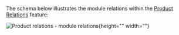 The schema below illustrates the module relations within the [Product Relations](https://documentation.spryker.com/docs/product-relations-feature-overview) feature: 

![Product relations - module relations](https://spryker.s3.eu-central-1.amazonaws.com/docs/Features/Product+Management/Product+Relations/Product+Relations+Feature+Overview/202006.0/product-relations-module-relations.png){height="" width=""}

